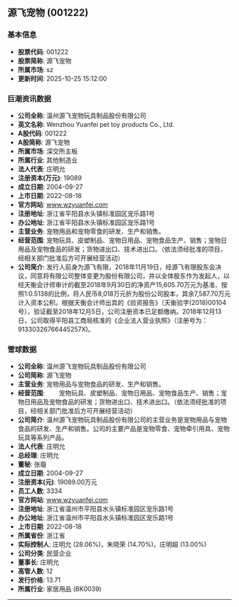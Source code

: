 ## 源飞宠物 (001222)

### 基本信息

- **股票代码**: 001222
- **股票简称**: 源飞宠物
- **所属市场**: sz
- **更新时间**: 2025-10-25 15:12:00

### 巨潮资讯数据

- **公司全称**: 温州源飞宠物玩具制品股份有限公司
- **英文名称**: Wenzhou Yuanfei pet toy products Co., Ltd.
- **A股代码**: 001222
- **A股简称**: 源飞宠物
- **所属市场**: 深交所主板
- **所属行业**: 其他制造业
- **法人代表**: 庄明允
- **注册资本(万元)**: 19089
- **成立日期**: 2004-09-27
- **上市日期**: 2022-08-18
- **官方网站**: www.wzyuanfei.com
- **注册地址**: 浙江省平阳县水头镇标准园区宠乐路1号
- **办公地址**: 浙江省平阳县水头镇标准园区宠乐路1号
- **主营业务**: 宠物用品和宠物零食的研发、生产和销售。
- **经营范围**: 宠物玩具、皮塑制品、宠物日用品、宠物食品生产、销售；宠物日用品及宠物食品的研发；货物进出口、技术进出口。（依法须经批准的项目，经相关部门批准后方可开展经营活动）
- **公司简介**: 发行人前身为源飞有限，2018年11月19日，经源飞有限股东会决议，同意将有限公司整体变更为股份有限公司，并以全体股东作为发起人，以经天衡会计师审计的截至2018年9月30日的净资产15,605.70万元为基准、按照1:0.5138的比例，将人民币8,018万元折为股份公司股本，其余7,587.70万元计入资本公积。根据天衡会计师出具的《验资报告》（天衡验字(2018)00104号），验证截至2018年12月5日，公司注册资本已足额缴纳。2018年12月13日，公司取得平阳县工商局核准的《企业法人营业执照》（注册号为：91330326766445257X)。

### 雪球数据

- **公司全称**: 温州源飞宠物玩具制品股份有限公司
- **公司简称**: 源飞宠物
- **主营业务**: 宠物用品与宠物食品的研发、生产和销售。
- **经营范围**: 　　宠物玩具、皮塑制品、宠物日用品、宠物食品生产、销售；宠物日用品及宠物食品的研发；货物进出口、技术进出口。（依法须经批准的项目，经相关部门批准后方可开展经营活动）
- **公司简介**: 温州源飞宠物玩具制品股份有限公司的主营业务是宠物用品与宠物食品的研发、生产和销售。公司的主要产品是宠物零食、宠物牵引用具、宠物玩具等系列产品。
- **法人代表**: 庄明允
- **总经理**: 庄明允
- **董秘**: 张璇
- **成立日期**: 2004-09-27
- **注册资本(元)**: 19089.00万元
- **员工人数**: 3334
- **官方网站**: www.wzyuanfei.com
- **注册地址**: 浙江省温州市平阳县水头镇标准园区宠乐路1号
- **办公地址**: 浙江省温州市平阳县水头镇标准园区宠乐路1号
- **上市日期**: 2022-08-18
- **所属省份**: 浙江省
- **实际控制人**: 庄明允 (28.06%)，朱晓荣 (14.70%)，庄明超 (13.00%)
- **公司分类**: 民营企业
- **董事长**: 庄明允
- **高管人数**: 12
- **发行价格**: 13.71
- **所属行业**: 家居用品 (BK0039)

---